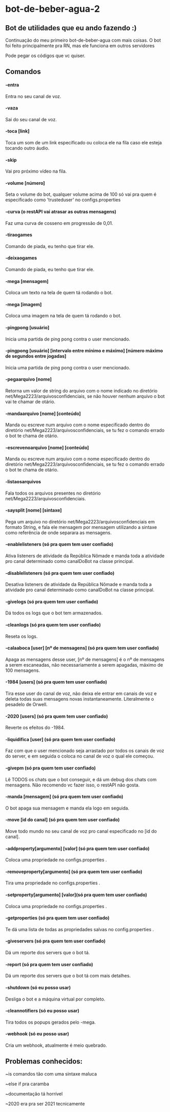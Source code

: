 # bot-de-beber-agua-2

## Bot de utilidades que eu ando fazendo :)

Continuação do meu primeiro bot-de-beber-agua com mais coisas.
 O bot foi feito principalmente pra RN, mas ele funciona em outros servidores
 
 Pode pegar os códigos que vc quiser.

## Comandos

#### -entra 
Entra no seu canal de voz.

#### -vaza
Sai do seu canal de voz.

#### -toca [link]
Toca um som de um link especificado ou coloca ele na fila caso ele esteja tocando outro áudio.

#### -skip
Vai pro próximo vídeo na fila.

#### -volume [número]
Seta o volume do bot, qualquer volume acima de 100 só vai pra quem é especificado como 'trusteduser' no configs.properties

#### -curva (o restAPI vai atrasar as outras mensagens)
Faz uma curva de cosseno em progressão de 0,01.

#### -tiraogames
Comando de piada, eu tenho que tirar ele.

#### -deixaogames
Comando de piada, eu tenho que tirar ele.

#### -mega [mensagem]
Coloca um texto na tela de quem tá rodando o bot.

#### -mega [imagem]
Coloca uma imagem na tela de quem tá rodando o bot.

#### -pingpong [usuário]
Inicia uma partida de ping pong contra o user mencionado.

#### -pingpong [usuário] [intervalo entre mínimo e máximo] [número máximo de segundos entre jogadas]
Inicia uma partida de ping pong contra o user mencionado.

#### -pegaarquivo [nome]
Retorna um valor de string do arquivo com o nome indicado no diretório net/Mega2223/arquivosconfidenciais, se não houver nenhum arquivo o bot vai te chamar de otário.

#### -mandaarquivo [nome] [conteúdo]
Manda ou escreve num arquivo com o nome especificado dentro do diretório net/Mega2223/arquivosconfidenciais, se tu fez o comando errado o bot te chama de otário.

#### -escrevenoarquivo [nome] [conteúdo]
Manda ou escreve num arquivo com o nome especificado dentro do diretório net/Mega2223/arquivosconfidenciais, se tu fez o comando errado o bot te chama de otário.

#### -listaosarquivos
Fala todos os arquivos presentes no diretório net/Mega2223/arquivosconfidenciais.

#### -saysplit [nome] [sintaxe]
Pega um arquivo no diretório net/Mega2223/arquivosconfidenciais em formato String, e fala ele mensagem por mensagem utilizando a sintaxe como referência de onde separara as mensagens.

#### -enablelisteners (só pra quem tem user confiado)
Ativa listeners de atividade da República Nômade e manda toda a atividade pro canal determinado como canalDoBot na classe principal.

#### -disablelisteners (só pra quem tem user confiado)
Desativa listeners de atividade da República Nômade e manda toda a atividade pro canal determinado como canalDoBot na classe principal.

#### -givelogs (só pra quem tem user confiado)
Dá todos os logs que o bot tem armazenados.

#### -cleanlogs (só pra quem tem user confiado)
Reseta os logs.

#### -calaaboca [user] [nº de mensagens] (só pra quem tem user confiado)
Apaga as mensagens desse user, [nº de mensagens] é o nº de mensagens a serem escaneadas, não necessariamente a serem apagadas, máximo de 100 mensagens.

#### -1984 [users] (só pra quem tem user confiado)
Tira esse user do canal de voz, não deixa ele entrar em canais de voz e deleta todas suas mensagens novas instantaneamente.
Literalmente o pesadelo de Orwell.

#### -2020 [users] (só pra quem tem user confiado)
Reverte os efeitos do -1984.

#### -liquidifica [user] (só pra quem tem user confiado)
Faz com que o user mencionado seja arrastado por todos os canais de voz do server, e em seguida o coloca no canal de voz o qual ele começou.

#### -givepm (só pra quem tem user confiado)
Lê TODOS os chats que o bot conseguir, e dá um debug dos chats com mensagens.
Não recomendo vc fazer isso, o restAPI não gosta.

#### -manda [mensagem] (só pra quem tem user confiado)
O bot apaga sua mensagem e manda ela logo em seguida.

#### -move [id do canal] (só pra quem tem user confiado)
Move todo mundo no seu canal de voz pro canal especificado no [id do canal].

#### -addproperty[argumento] [valor] (só pra quem tem user confiado)
Coloca uma propriedade no configs.properties .

#### -removeproperty[argumento] (só pra quem tem user confiado)
Tira uma propriedade no configs.properties .

#### -setproperty[argumento] [valor](só pra quem tem user confiado)
Coloca uma propriedade no configs.properties .

#### -getproperties (só pra quem tem user confiado)
Te dá uma lista de todas as propriedades salvas no config.properties .

#### -giveservers (só pra quem tem user confiado)
Dá um reporte dos servers que o bot tá.

#### -report (só pra quem tem user confiado)
Dá um reporte dos servers que o bot tá com mais detalhes.

#### -shutdown (só eu posso usar)
Desliga o bot e a máquina virtual por completo.

#### -cleannotifiers (só eu posso usar)
Tira todos os popups gerados pelo -mega.

#### -webhook (só eu posso usar)
Cria um webhook, atualmente é meio quebrado.

## Problemas conhecidos:

~is comandos tão com uma sintaxe maluca

~else if pra caramba

~documentação tá horrível

~2020 era pra ser 2021 tecnicamente
